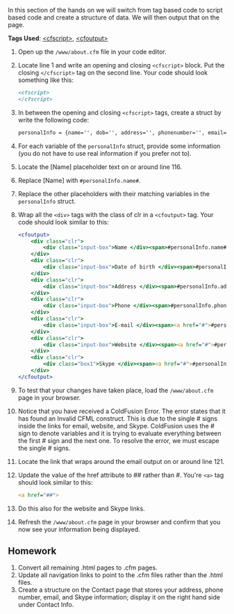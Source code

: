 In this section of the hands on we will switch from tag based code to script based code and create a structure of data. We will then output that on the page.

**Tags Used**: [\<cfscript>](https://helpx.adobe.com/coldfusion/cfml-reference/coldfusion-tags/tags-r-s/cfscript.html), [\<cfoutput>](https://helpx.adobe.com/coldfusion/cfml-reference/coldfusion-tags/tags-m-o/cfoutput.html)

1. Open up the `/www/about.cfm` file in your code editor.
1. Locate line 1 and write an opening and closing `<cfscript>` block. Put the closing `</cfscript>` tag on the second line. Your code should look something like this:

    ```cfml
    <cfscript>
    </cfscript>
    ```

1. In between the opening and closing `<cfscript>` tags, create a struct by write the following code:

    ```cfml
    personalInfo = {name='', dob='', address='', phonenumber='', email='', website='', skype=''};
    ```

1. For each variable of the `personalInfo` struct, provide some information (you do not have to use real information if you prefer not to).
1. Locate the \[Name\] placeholder text on or around line 116.
1. Replace \[Name\] with `#personalInfo.name#`.
1. Replace the other placeholders with their matching variables in the `personalInfo` struct.
1. Wrap all the `<div>` tags with the class of clr in a `<cfoutput>` tag. Your code should look similar to this:

    ```cfml
    <cfoutput>
        <div class="clr">
            <div class="input-box">Name </div><span>#personalInfo.name#</span>
        </div>
        <div class="clr">
            <div class="input-box">Date of birth </div><span>#personalInfo.dob#</span>
        </div>
        <div class="clr">
            <div class="input-box">Address </div><span>#personalInfo.address#</span>
        </div>
        <div class="clr">
            <div class="input-box">Phone </div><span>#personalInfo.phoneNumber#</span>
        </div>
        <div class="clr">
            <div class="input-box">E-mail </div><span><a href="#">#personalInfo.email#</a></span>
        </div>
        <div class="clr">
            <div class="input-box">Website </div><span><a href="#">#personalInfo.website#</a></span>
        </div>
        <div class="clr">
            <div class="box1">Skype </div><span><a href="#">#personalInfo.skype#</a></span>
        </div>
    </cfoutput>
    ```

1. To test that your changes have taken place, load the `/www/about.cfm` page in your browser.
1. Notice that you have received a ColdFusion Error. The error states that it has found an Invalid CFML construct. This is due to the single # signs inside the links for email, website, and Skype. ColdFusion uses the # sign to denote variables and it is trying to evaluate everything between the first # sign and the next one. To resolve the error, we must escape the single # signs.
1. Locate the link that wraps around the email output on or around line 121.
1. Update the value of the href attribute to ## rather than #. You're `<a>` tag should look similar to this:

    ```cfml
    <a href="##">
    ```

1. Do this also for the website and Skype links.
1. Refresh the `/www/about.cfm` page in your browser and confirm that you now see your information being displayed.

## Homework

1. Convert all remaining .html pages to .cfm pages.
1. Update all navigation links to point to the .cfm files rather than the .html files.
1. Create a structure on the Contact page that stores your address, phone number, email, and Skype information; display it on the right hand side under Contact Info.
